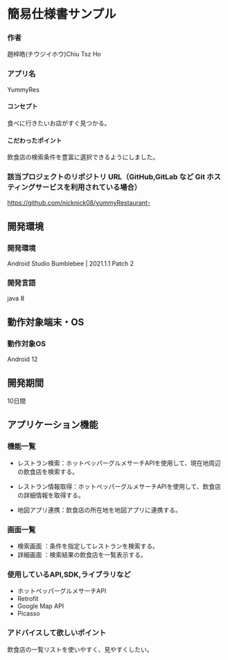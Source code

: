# 簡易仕様書サンプル

### 作者
趙梓皓(チウジイホウ)Chiu Tsz Ho

### アプリ名
YummyRes

#### コンセプト
食べに行きたいお店がすぐ見つかる。

#### こだわったポイント
飲食店の検索条件を豊富に選択できるようにしました。


### 該当プロジェクトのリポジトリ URL（GitHub,GitLab など Git ホスティングサービスを利用されている場合）
https://github.com/nicknick08/yummyRestaurant-

## 開発環境
### 開発環境
Android Studio Bumblebee | 2021.1.1 Patch 2

### 開発言語
java 8

## 動作対象端末・OS
### 動作対象OS
Android 12

## 開発期間
10日間

## アプリケーション機能

### 機能一覧
- レストラン検索：ホットペッパーグルメサーチAPIを使用して、現在地周辺の飲食店を検索する。
- レストラン情報取得：ホットペッパーグルメサーチAPIを使用して、飲食店の詳細情報を取得する。

- 地図アプリ連携：飲食店の所在地を地図アプリに連携する。

### 画面一覧
- 検索画面 ：条件を指定してレストランを検索する。
- 詳細画面 ：検索結果の飲食店を一覧表示する。

### 使用しているAPI,SDK,ライブラリなど
- ホットペッパーグルメサーチAPI
- Retrofit
- Google Map API
- Picasso

### アドバイスして欲しいポイント
飲食店の一覧リストを使いやすく、見やすくしたい。
